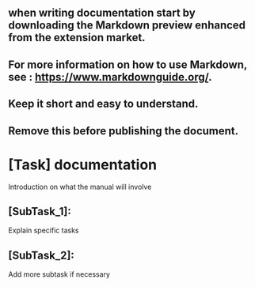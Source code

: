 ## when writing documentation start by downloading the Markdown preview enhanced from the extension market.
## For more information on how to use Markdown, see : https://www.markdownguide.org/.
## Keep it short and easy to understand.
##  Remove this before publishing the document.

# [Task] documentation
Introduction on what the manual will involve

## [SubTask_1]:
Explain specific tasks 
## [SubTask_2]:
Add more subtask if necessary






